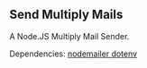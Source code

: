 ## Send Multiply Mails

A Node.JS Multiply Mail Sender.

Dependencies:
<a href="https://github.com/nodemailer/nodemailer"> nodemailer </a>
<a href="https://github.com/motdotla/dotenv#readme"> dotenv </a>